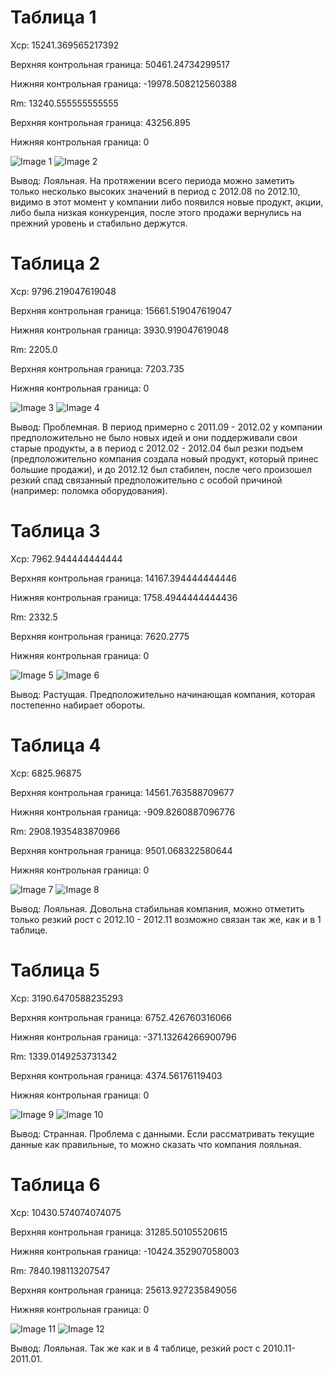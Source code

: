 # Таблица 1

Хср: 15241.369565217392

Верхняя контрольная граница: 50461.24734299517

Нижняя контрольная граница: -19978.508212560388

Rm: 13240.555555555555

Верхняя контрольная граница: 43256.895

Нижняя контрольная граница: 0

![Image 1](images\Карта_индивидуальных_значений_1.png)
![Image 2](images\Карта_скользящий_размахов_1.png)

Вывод: Лояльная. На протяжении всего периода можно заметить только несколько высоких значений в период с 2012.08 по 2012.10, видимо в этот момент у компании либо появился новые продукт, акции, либо была низкая конкуренция, после этого продажи вернулись на прежний уровень и стабильно держутся.

# Таблица 2

Хср: 9796.219047619048

Верхняя контрольная граница: 15661.519047619047

Нижняя контрольная граница: 3930.919047619048

Rm: 2205.0

Верхняя контрольная граница: 7203.735

Нижняя контрольная граница: 0

![Image 3](images\Карта_индивидуальных_значений_2.png)
![Image 4](images\Карта_скользящий_размахов_2.png)

Вывод: Проблемная. В период примерно с 2011.09 - 2012.02 у компании предположительно не было новых идей и они поддерживали свои старые продукты, а в период с 2012.02 - 2012.04 был резки подъем (предположительно компания создала новый продукт, который принес большие продажи), и до 2012.12 был стабилен, после чего произошел резкий спад связанный предположительно с особой причиной (например: поломка оборудования).

# Таблица 3

Хср: 7962.944444444444

Верхняя контрольная граница: 14167.394444444446

Нижняя контрольная граница: 1758.4944444444436

Rm: 2332.5

Верхняя контрольная граница: 7620.2775

Нижняя контрольная граница: 0

![Image 5](images\Карта_индивидуальных_значений_3.png)
![Image 6](images\Карта_скользящий_размахов_3.png)

Вывод: Растущая. Предположительно начинающая компания, которая постепенно набирает обороты.

# Таблица 4

Хср: 6825.96875

Верхняя контрольная граница: 14561.763588709677

Нижняя контрольная граница: -909.8260887096776

Rm: 2908.1935483870966

Верхняя контрольная граница: 9501.068322580644

Нижняя контрольная граница: 0

![Image 7](images\Карта_индивидуальных_значений_4.png)
![Image 8](images\Карта_скользящий_размахов_4.png)

Вывод: Лояльная. Довольна стабильная компания, можно отметить только резкий рост с 2012.10 - 2012.11 возможно связан так же, как и в 1 таблице.

# Таблица 5

Хср: 3190.6470588235293

Верхняя контрольная граница: 6752.426760316066

Нижняя контрольная граница: -371.13264266900796

Rm: 1339.0149253731342

Верхняя контрольная граница: 4374.56176119403

Нижняя контрольная граница: 0

![Image 9](images\Карта_индивидуальных_значений_5.png)
![Image 10](images\Карта_скользящий_размахов_5.png)

Вывод: Странная. Проблема с данными. Если рассматривать текущие данные как правильные, то можно сказать что компания лояльная.

# Таблица 6

Хср: 10430.574074074075

Верхняя контрольная граница: 31285.50105520615

Нижняя контрольная граница: -10424.352907058003

Rm: 7840.198113207547

Верхняя контрольная граница: 25613.927235849056

Нижняя контрольная граница: 0

![Image 11](images\Карта_индивидуальных_значений_6.png)
![Image 12](images\Карта_скользящий_размахов_6.png)

Вывод: Лояльная. Так же как и в 4 таблице, резкий рост с 2010.11-2011.01.